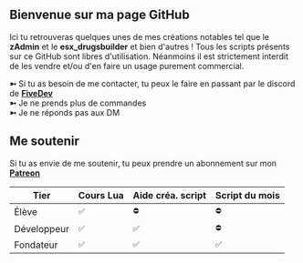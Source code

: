 ## Bienvenue sur ma page GitHub
Ici tu retrouveras quelques unes de mes créations notables tel que le **zAdmin** et le **esx_drugsbuilder** et bien d'autres ! Tous les scripts présents sur ce GitHub sont libres d'utilisation. Néanmoins il est strictement interdit de les vendre et/ou d'en faire un usage purement commercial.


**➳** Si tu as besoin de me contacter, tu peux le faire en passant par le discord de [**FiveDev**](https://discord.gg/fivedev)<br>
**➳** Je ne prends plus de commandes<br>
**➳** Je ne réponds pas aux DM

## __Me soutenir__

Si tu as envie de me soutenir, tu peux prendre un abonnement sur mon [**Patreon**](https://patreon.com/pablo1610)

| Tier      | Cours Lua | Aide créa. script | Script du mois |
| ----------- | ----------- | ----------- | ----------- |
| Élève      | `✅`       | `⛔`       | `⛔`       |
| Développeur   | `✅`        | `✅`        | `⛔`       |
| Fondateur   | `✅`        | `✅`        | `✅`        |

